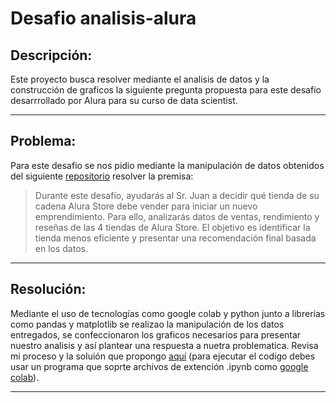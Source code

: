 # Desafio analisis-alura
## Descripción:
Este proyecto busca resolver mediante el analisis de datos y la construcción de 
graficos la siguiente pregunta propuesta para este desafio desarrrollado por Alura para su
curso de data scientist.

-----
## Problema:
Para este desafio se nos pidio mediante la manipulación de datos obtenidos del siguiente [repositorio](https://github.com/alura-es-cursos/challenge1-data-science-latam) resolver la premisa: 
> Durante este desafío, ayudarás al Sr. Juan a decidir qué tienda de su cadena Alura Store debe vender
> para iniciar un nuevo emprendimiento. Para ello, analizarás datos de ventas, rendimiento y reseñas
> de las 4 tiendas de Alura Store. El objetivo es identificar la tienda menos eficiente y presentar
> una recomendación final basada en los datos.

----
## Resolución:
Mediante el uso de tecnologías como google colab y python junto a librerías como pandas y matplotlib
se realizao la manipulación de los datos entregados, se confeccionaron los graficos necesarios para
presentar nuestro analisis y así plantear una respuesta a nuetra problematica. Revisa mi proceso y 
la soluión que propongo [aquí](https://github.com/w4cha/analisis-alura/blob/main/AluraStoreLatam.ipynb) 
(para ejecutar el codigo debes usar un programa que soprte archivos de extención .ipynb como [google colab](https://colab.research.google.com/)).


-----

